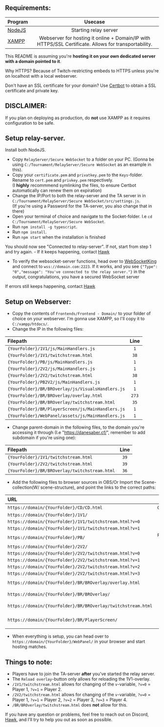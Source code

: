 ## Requirements:
| Program                                                                  |                                               Usecase                                                |
| :----------------------------------------------------------------------- | :--------------------------------------------------------------------------------------------------: |
| [NodeJS](https://nodejs.org/en/download/)                                |                                        Starting relay server                                         |
| [XAMPP](https://www.apachefriends.org/download.html)                     | Webserver for hosting it online + Domain/IP with HTTPS/SSL Certificate. Allows for transportability. |

This README is assuming you're **hosting it on your own dedicated server with a domain pointed to it**. 

Why HTTPS? Because of Twitch-restricting embeds to HTTPS unless you're on localhost with a local webserver.

Don't have an SSL certificate for your domain? Use [Certbot](https://certbot.eff.org/instructions) to obtain a SSL certificate and private key.


## DISCLAIMER: 
If you plan on deploying as production, do **not** use XAMPP as it requires configuration to be safe. 

## Setup relay-server.
Install both NodeJS.

- Copy `RelayServer/Secure WebSocket` to a folder on your PC. (Gonna be using `C:/Tournament/RelayServer/Secure WebSocket` as an example in this).
- Copy your `certificate.pem` and `privatkey.pem` to the `Keys`-folder. Rename to `cert.pem` and `privkey.pem` respectively. \
(I **highly** recommmend symlinking the files, to ensure Certbot automatically can renew them on expiration)
- Change the IP/Port to both the relay-server and the TA server in in `C:/Tournament/RelayServer/Secure WebSocket/src/settings.js`. \
(If you're using a Password for the TA-server, you also change that in there)
- Open your terminal of choice and navigate to the Socket-folder. I.e `cd C:/Tournament/RelayServer/Secure WebSocket`.
- Run `npm install -g typescript`.
- Run `npm install`.
- Run `npm start` when the installation is finished

You should now see "Connected to relay-server". If not, start from step 1 and try again. - If it keeps happening, contact [Hawk](https://discordapp.com/users/592779895084679188)
- To verify the websocket-server functions, head over to [WebSocketKing](https://websocketking.com/) and connect to `wss://domain.com:2223`.
If it works, and you see `{"Type": "0","message": "You've connected to the relay server."}` in the output, congratulations, you have a secured WebSocket server

If errors still keeps happening, contact [Hawk](https://discordapp.com/users/592779895084679188)

## Setup on Webserver:
- Copy the contents of `Frontends/Frontend - Domain/` to your folder of choice on your webserver. I'm gonna use XAMPP, so I'll copy it to `C:/xampp/htdocs/`.
- Change the IP in the following files:

| Filepath                                              | Line  |
| :---------------------------------------------------- | :---: |
| `{YourFolder}/1V1/js/MainHandlers.js`                 |  `1`  |
| `{YourFolder}/1V1/twitchstream.html`                  | `38`  |
| `{YourFolder}/PB/js/MainHandlers.js`                  |  `1`  |
| `{YourFolder}/2V2/js/MainHandlers.js`                 |  `1`  |
| `{YourFolder}/2V2/twitchstream.html`                  | `38`  |
| `{YourFolder}/PB2V2/js/MainHandlers.js`               |  `1`  |
| `{YourFolder}/BR/BROverlay/js/VisualsHandlers.js`     |  `1`  |
| `{YourFolder}/BR/BROverlay/overlay.html`              | `273` |
| `{YourFolder}/BR/BROverlay/twitchstream.html`         | `35`  |
| `{YourFolder}/BR/PlayerScreen/js/MainHandlers.js`     |  `1`  |
| `{YourFolder}/WebPanel/assets/js/MainHandlers.js`     |  `1`  |

- Change parent-domain in the following files, to the domain you're accessing it through (I.e "https://danesaber.cf/", remember to add subdomain if you're using one):

| Filepath                                           | Line  |
| :------------------------------------------------- | :---: |
| `{YourFolder}/1V1/twitchstream.html`               | `39`  |
| `{YourFolder}/2V2/twitchstream.html` | `39`  |
| `{YourFolder}/BR/BROverlay/twitchstream.html`      | `36`  |

- Add the following files to browser sources in OBS/Or Import the Scene-collection(W/ scene-structure), and point the links to the correct paths:

| URL                                                                   |          Scene          |  Order   | Resolution  |
| :-------------------------------------------------------------------- | :---------------------: | :------: | :---------: |
| `https://domain/{YourFolder}/CD/CD.html`                              |       `Countdown`       |    -     | `1920x1080` |
| `https://domain/{YourFolder}/1V1/`                                    |          `1V1`          |  `Top`   | `1920x1080` |
| `https://domain/{YourFolder}/1V1/twitchstream.html?v=0`               |          `1V1`          | `Bottom` | `1920x1080` |
| `https://domain/{YourFolder}/1V1/twitchstream.html?v=1`               |          `1V1`          | `Bottom` | `1920x1080` |
| `https://domain/{YourFolder}/PB/`                                     |    `Picks and Bans`     |  `Top`   | `1920x1080` |
| `https://domain/{YourFolder}/2V2/`                                    |          `2V2`          |  `Top`   | `1920x1080` |
| `https://domain/{YourFolder}/2V2/twitchstream.html?v=0`               |          `2V2`          | `Bottom` | `1920x1080` |
| `https://domain/{YourFolder}/2V2/twitchstream.html?v=1`               |          `2V2`          | `Bottom` | `1920x1080` |
| `https://domain/{YourFolder}/2V2/twitchstream.html?v=2`               |          `2V2`          | `Bottom` | `1920x1080` |
| `https://domain/{YourFolder}/2V2/twitchstream.html?v=3`               |          `2V2`          | `Bottom` | `1920x1080` |
| `https://domain/{YourFolder}/BR/BROverlay/overlay.html`               |     `Battle Royale`     |  `Top`   | `2560x1140` |
| `https://domain/{YourFolder}/BR/BROverlay/`                           |     `Battle Royale`     | `Middle` | `1920x1080` |
| `https://domain/{YourFolder}/BR/BROverlay/twitchstream.html`          |     `Battle Royale`     | `Bottom` | `1920x1080` |
| `https://domain/{YourFolder}/BR/PlayerScreen/`                        | `Battle Royale Players` |  `Top`   | `1920x1080` |

- When everything is setup, you can head over to `https://domain/{YourFolder}/WebPanel/` in your browser and start hosting matches.

## Things to note:
- Players have to join the TA-server **after** you've started the relay server. 
- The `Reload overlay`-button only allows for reloading the 1V1-overlay.
- `/1V1/twitchstream.html` allows for changing of the `v`-variable, `?v=0` = Player 1, `?v=1` = Player 2.
- `/2V2/twitchstream.html` allows for changing of the `v`-variable, `?v=0` = Player 1, `?v=1` = Player 2, `?v=2` = Player 3, `?v=3` = Player 4.
- `/BR/BROverlay/twitchstream.html` does **not** allow for this.

If you have any question or problems, feel free to reach out on Discord, [Hawk](https://discordapp.com/users/592779895084679188), and I'll try to help you out as soon as possible.
